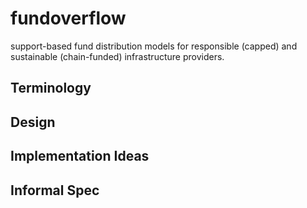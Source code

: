 # fundoverflow 

support-based fund distribution models for responsible (capped) and sustainable (chain-funded) infrastructure providers.

## Terminology
## Design
## Implementation Ideas
## Informal Spec